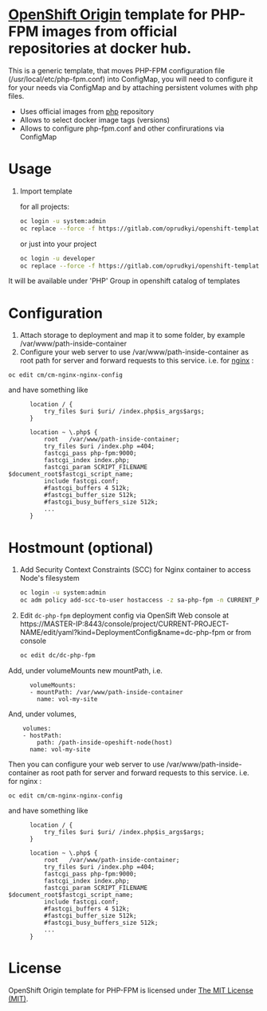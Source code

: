 [OpenShift Origin](https://www.openshift.org/) template for PHP-FPM images from official repositories at docker hub.
==============

This is a generic template, that moves PHP-FPM configuration file (/usr/local/etc/php-fpm.conf) into ConfigMap, you will need to configure it 
for your needs via ConfigMap and by attaching persistent volumes with php files.

 - Uses official images from [php](https://hub.docker.com/r/library/php/) repository
 - Allows to select docker image tags (versions)
 - Allows to configure php-fpm.conf and other confirurations via ConfigMap
      

Usage
==============

1. Import template

	for all projects:
	```sh
	oc login -u system:admin
	oc replace --force -f https://gitlab.com/oprudkyi/openshift-templates/raw/master/php-fpm/php-fpm.yaml -n openshift
	```

	or just into your project
	```sh
	oc login -u developer
	oc replace --force -f https://gitlab.com/oprudkyi/openshift-templates/raw/master/php-fpm/php-fpm.yaml -n CURRENT_PROJECT_NAME
	```

It will be available under 'PHP' Group in openshift catalog of templates

Configuration 
==============
1. Attach storage to deployment and map it to some folder, by example /var/www/path-inside-container
2. Configure your web server to use /var/www/path-inside-container as root path for server and forward requests to this service.
  i.e. for [nginx](https://gitlab.com/oprudkyi/openshift-templates/tree/master/nginx) :
  ```
  oc edit cm/cm-nginx-nginx-config
  ```
  and have something like
  ```
		location / {
			try_files $uri $uri/ /index.php$is_args$args;
		}

		location ~ \.php$ {
            root   /var/www/path-inside-container;
			try_files $uri /index.php =404;
			fastcgi_pass php-fpm:9000;
			fastcgi_index index.php;
			fastcgi_param SCRIPT_FILENAME $document_root$fastcgi_script_name;
			include fastcgi.conf;
			#fastcgi_buffers 4 512k; 
			#fastcgi_buffer_size 512k; 
			#fastcgi_busy_buffers_size 512k; 
			...
        }

  ```

Hostmount (optional)
==============
1. Add Security Context Constraints (SCC) for Nginx container to access Node's filesystem
	```sh
	oc login -u system:admin
	oc adm policy add-scc-to-user hostaccess -z sa-php-fpm -n CURRENT_PROJECT_NAME
	```
2. Edit `dc-php-fpm` deployment config via OpenSift Web console 
at https://MASTER-IP:8443/console/project/CURRENT-PROJECT-NAME/edit/yaml?kind=DeploymentConfig&name=dc-php-fpm 
or from console 
	```sh
	oc edit dc/dc-php-fpm
	```

  Add, under volumeMounts new mountPath, i.e.
  ```
        volumeMounts:
        - mountPath: /var/www/path-inside-container
          name: vol-my-site
  ```

  And, under volumes, 
  ```
      volumes:
      - hostPath: 
          path: /path-inside-opeshift-node(host)
        name: vol-my-site
  ```

  Then you can configure your web server to use /var/www/path-inside-container as root path for server and forward requests to this service.
  i.e. for nginx :
  ```
  oc edit cm/cm-nginx-nginx-config
  ```
  and have something like
  ```
		location / {
			try_files $uri $uri/ /index.php$is_args$args;
		}

		location ~ \.php$ {
            root   /var/www/path-inside-container;
			try_files $uri /index.php =404;
			fastcgi_pass php-fpm:9000;
			fastcgi_index index.php;
			fastcgi_param SCRIPT_FILENAME $document_root$fastcgi_script_name;
			include fastcgi.conf;
			#fastcgi_buffers 4 512k; 
			#fastcgi_buffer_size 512k; 
			#fastcgi_busy_buffers_size 512k; 
			...
        }

  ```




License
==============

OpenShift Origin template for PHP-FPM is licensed under [The MIT License (MIT)](LICENSE).


